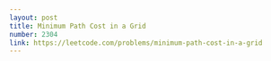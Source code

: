 ```yaml
---
layout: post
title: Minimum Path Cost in a Grid
number: 2304
link: https://leetcode.com/problems/minimum-path-cost-in-a-grid
---
```

